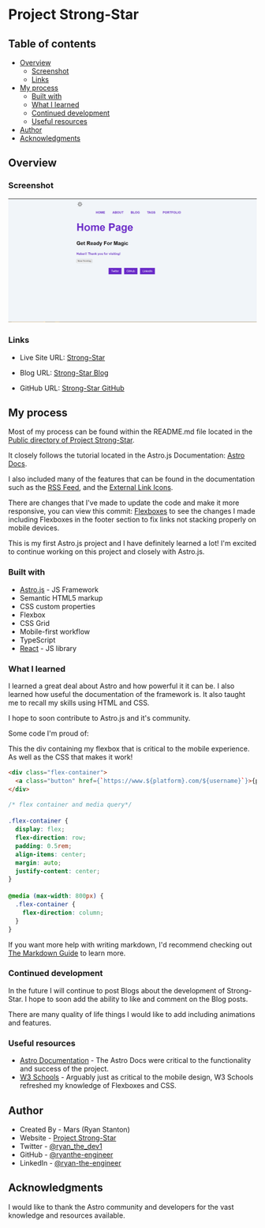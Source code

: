 # Project Strong-Star

## Table of contents

- [Overview](#overview)
  - [Screenshot](#screenshot)
  - [Links](#links)
- [My process](#my-process)
  - [Built with](#built-with)
  - [What I learned](#what-i-learned)
  - [Continued development](#continued-development)
  - [Useful resources](#useful-resources)
- [Author](#author)
- [Acknowledgments](#acknowledgments)

## Overview

### Screenshot

![Screenshot of Strong-Star Homepage](public/assets/frontpageportfolio.png?raw=true)

### Links

- Live Site URL: [Strong-Star](https://strong-star.netlify.app/)

- Blog URL: [Strong-Star Blog](https://strong-star.netlify.app/blog)

- GitHub URL: [Strong-Star GitHub](https://github.com/ryan-theengineer/strong-star-starter)

## My process

Most of my process can be found within the README.md file located in the [Public directory of Project Strong-Star](https://github.com/ryan-theengineer/strong-star-starter/tree/main/public).

It closely follows the tutorial located in the Astro.js Documentation: [Astro Docs](https://docs.astro.build/en/getting-started/).

I also included many of the features that can be found in the documentation such as the [RSS Feed](https://docs.astro.build/en/guides/rss/), and the [External Link Icons](https://docs.astro.build/en/recipes/external-links/).

There are changes that I've made to update the code and make it more responsive, you can view this commit: [Flexboxes](https://github.com/ryan-theengineer/strong-star-starter/commit/3ecdccbc2a83dcad7ac1aed706a241451e5af42c) to see the changes I made including Flexboxes in the footer section to fix links not stacking properly on mobile devices.

This is my first Astro.js project and I have definitely learned a lot! I'm excited to continue working on this project and closely with Astro.js.

### Built with

- [Astro.js](https://astro.build/) - JS Framework
- Semantic HTML5 markup
- CSS custom properties
- Flexbox
- CSS Grid
- Mobile-first workflow
- TypeScript
- [React](https://reactjs.org/) - JS library

### What I learned

I learned a great deal about Astro and how powerful it it can be. I also learned how useful the documentation of the framework is. It also taught me to recall my skills using HTML and CSS.

I hope to soon contribute to Astro.js and it's community.

Some code I'm proud of:

This the div containing my flexbox that is critical to the mobile experience. As well as the CSS that makes it work!

```html
<div class="flex-container">
  <a class="button" href={`https://www.${platform}.com/${username}`}>{platform}</a>
</div>
```

```css
/* flex container and media query*/

.flex-container {
  display: flex;
  flex-direction: row;
  padding: 0.5rem;
  align-items: center;
  margin: auto;
  justify-content: center;
}

@media (max-width: 800px) {
  .flex-container {
    flex-direction: column;
  }
}
```

If you want more help with writing markdown, I'd recommend checking out [The Markdown Guide](https://www.markdownguide.org/) to learn more.

### Continued development

In the future I will continue to post Blogs about the development of Strong-Star. I hope to soon add the ability to like and comment on the Blog posts.

There are many quality of life things I would like to add including animations and features.

### Useful resources

- [Astro Documentation](https://astro.build/) - The Astro Docs were critical to the functionality and success of the project.
- [W3 Schools](https://www.w3schools.com/css/css3_flexbox.asp) - Arguably just as critical to the mobile design, W3 Schools refreshed my knowledge of Flexboxes and CSS.

## Author

- Created By - Mars (Ryan Stanton)
- Website - [Project Strong-Star](https://www.your-site.com)
- Twitter - [@ryan_the_dev1](https://twitter.com/ryan_the_dev1)
- GitHub - [@ryanthe-engineer](https://github.com/ryan-theengineer)
- LinkedIn - [@ryan-the-engineer](https://www.linkedin.com/in/ryan-the-engineer)

## Acknowledgments

I would like to thank the Astro community and developers for the vast knowledge and resources available.
